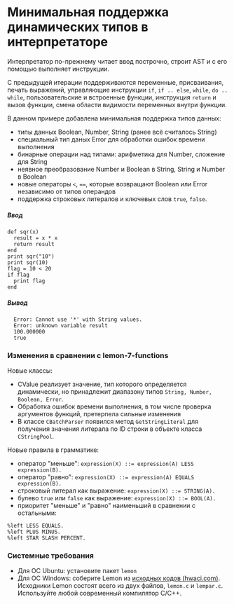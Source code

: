 # Минимальная поддержка динамических типов в интерпретаторе

Интерпретатор по-прежнему читает ввод построчно, строит AST и с его помощью выполняет инструкции.

С предыдущей итерации поддерживаются переменные, присваивания, печать выражений, управляющие инструкции `if`, `if .. else`, `while`, `do .. while`, пользовательские и встроенные функции, инструкция `return` и вызов функции, смена области видимости переменных внутри функции.

В данном примере добавлена минимальная поддержка типов данных:

- типы данных Boolean, Number, String (ранее всё считалось String)
- специальный тип даных Error для обработки ошибок времени выполнения
- бинарные операции над типами: арифметика для Number, сложение для String
- неявное преобразование Number и Boolean в String, String и Number в Boolean
- новые операторы `<`, `==`, которые возвращают Boolean или Error независимо от типов операндов
- поддержка строковых литералов и ключевых слов `true`, `false`.

##### Ввод
```
def sqr(x)
  result = x * x
  return result
end
print sqr("10")
print sqr(10)
flag = 10 < 20
if flag
  print flag
end
```

##### Вывод
```
  Error: Cannot use '*' with String values.
  Error: unknown variable result
  100.000000
  true
```

### Изменения в сравнении с lemon-7-functions

Новые классы:

- CValue реализует значение, тип которого определяется динамически, но принадлежит диапазону типов `String, Number, Boolean, Error`.
- Обработка ошибок времени выполнения, в том числе проверка аргументов функций, претерпела сильные изменения
- В классе `CBatchParser` появился метод `GetStringLiteral` для получения значения литерала по ID строки в объекте класса `CStringPool`.

Новые правила в грамматике:

- оператор "меньше": `expression(X) ::= expression(A) LESS expression(B).`
- оператор "равно": `expression(X) ::= expression(A) EQUALS expression(B).`
- строковый литерал как выражение: `expression(X) ::= STRING(A).`
- булево `true` или `false` как выражение: `expression(X) ::= BOOL(A).`
- приоритет "меньше" и "равно" наименьший в сравнении с остальными:
```
%left LESS EQUALS.
%left PLUS MINUS.
%left STAR SLASH PERCENT.
```

### Системные требования

- Для ОС Ubuntu: установите пакет `lemon`
- Для ОС Windows: соберите Lemon из [исходных кодов (hwaci.com)](http://www.hwaci.com/sw/lemon/). Исходники Lemon состоят всего из двух файлов, `lemon.c` и `lempar.c`. Используйте любой современный компилятор C/C++.
